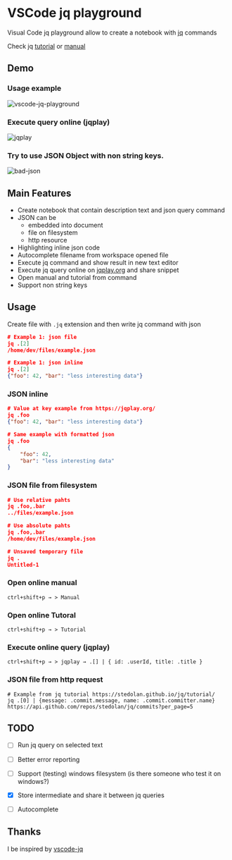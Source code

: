 # VSCode jq playground

Visual Code jq playground allow to create a notebook with [jq](https://stedolan.github.io/jq/) commands

Check jq [tutorial](https://stedolan.github.io/jq/tutorial/) or [manual](https://stedolan.github.io/jq/tutorial/)

## Demo

### Usage example
![vscode-jq-playground](https://media.giphy.com/media/3ohhwkqXNc3hrmoECI/giphy.gif)

### Execute query online (jqplay)
![jqplay](https://media.giphy.com/media/3ov9k1k8R0jSttJUT6/giphy.gif)

### Try to use JSON Object with non string keys.
![bad-json](https://media.giphy.com/media/3o6fJ0kIg5QTHjtloQ/giphy.gif)

## Main Features

* Create notebook that contain description text and json query command
* JSON can be
    * embedded into document
    * file on filesystem
    * http resource
* Highlighting inline json code
* Autocomplete filename from workspace opened file
* Execute jq command and show result in new text editor
* Execute jq query online on [jqplay.org](https://jqplay.org) and share snippet
* Open manual and tutorial from command
* Support non string keys

## Usage

Create file with `.jq` extension and then write jq command with json
```json
# Example 1: json file
jq .[2]
/home/dev/files/example.json

# Example 1: json inline 
jq .[2]
{"foo": 42, "bar": "less interesting data"}
```

### JSON inline

```json
# Value at key example from https://jqplay.org/
jq .foo
{"foo": 42, "bar": "less interesting data"}

# Same example with formatted json
jq .foo
{
    "foo": 42, 
    "bar": "less interesting data"
}
```

### JSON file from filesystem
```json
# Use relative pahts
jq .foo,.bar
../files/example.json

# Use absolute pahts
jq .foo,.bar
/home/dev/files/example.json

# Unsaved temporary file
jq .
Untitled-1
```

### Open online manual
`ctrl+shift+p → > Manual`

### Open online Tutoral
`ctrl+shift+p → > Tutorial`

### Execute online query (jqplay)
`ctrl+shift+p → > jqplay → .[] | { id: .userId, title: .title }`

### JSON file from http request
```
# Example from jq tutorial https://stedolan.github.io/jq/tutorial/
jq .[0] | {message: .commit.message, name: .commit.committer.name}
https://api.github.com/repos/stedolan/jq/commits?per_page=5
```

## TODO

- [ ] Run jq query on selected text
- [ ] Better error reporting
- [ ] Support (testing) windows filesystem (is there someone who test it on windows?)
- [x] Store intermediate and share it between jq queries
- [ ] Autocomplete


## Thanks

I be inspired by [vscode-jq](https://marketplace.visualstudio.com/items?itemName=dandric.vscode-jq)
